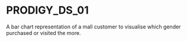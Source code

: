 # PRODIGY_DS_01
A bar chart representation of a mall customer to visualise which gender purchased or visited the more.
